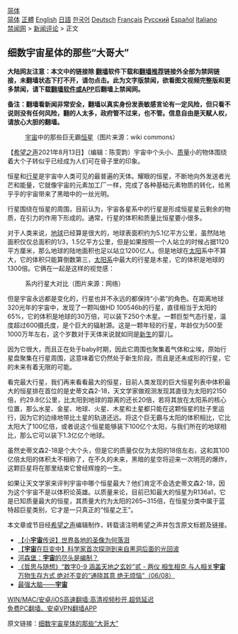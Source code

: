  <!-- 面包屑导航 --> <div class="breadcrumb"><!-- GTranslate: https://gtranslate.io/ -->  <div class="switcher notranslate">  <div class="selected">  <a href="#" onclick="return false;"> 简体</a>  </div>  <div class="option">  <a href="https://www.bannedbook.org" onclick="doGTranslate('zh-CN|zh-CN');jQuery('div.switcher div.selected a').html(jQuery(this).html());return false;" title="简体中文" class="nturl selected"> 简体</a>  <a href="https://www.bannedbook.org/zh-tw/" onclick="doGTranslate('zh-CN|zh-TW');jQuery('div.switcher div.selected a').html(jQuery(this).html());return false;" title="繁體中文" class="nturl"> 正體</a>  <a href="https://www.bannedbook.org/en/" onclick="doGTranslate('zh-CN|en');jQuery('div.switcher div.selected a').html(jQuery(this).html());return false;" title="English" class="nturl"> English</a>  <a href="https://www.bannedbook.org/ja/" onclick="doGTranslate('zh-CN|ja');jQuery('div.switcher div.selected a').html(jQuery(this).html());return false;" title="日本語" class="nturl"> 日語</a>  <a href="https://www.bannedbook.org/ko/" onclick="doGTranslate('zh-CN|ko');jQuery('div.switcher div.selected a').html(jQuery(this).html());return false;" title="한국어" class="nturl"> 한국어</a>  <a href="https://www.bannedbook.org/de/" onclick="doGTranslate('zh-CN|de');jQuery('div.switcher div.selected a').html(jQuery(this).html());return false;" title="Deutsch" class="nturl"> Deutsch</a>  <a href="https://www.bannedbook.org/fr/" onclick="doGTranslate('zh-CN|fr');jQuery('div.switcher div.selected a').html(jQuery(this).html());return false;" title="Français" class="nturl"> Français</a>  <a href="https://www.bannedbook.org/ru/" onclick="doGTranslate('zh-CN|ru');jQuery('div.switcher div.selected a').html(jQuery(this).html());return false;" title="Русский" class="nturl"> Русский</a>  <a href="https://www.bannedbook.org/es/" onclick="doGTranslate('zh-CN|es');jQuery('div.switcher div.selected a').html(jQuery(this).html());return false;" title="Español" class="nturl"> Español</a>  <a href="https://www.bannedbook.org/it/" onclick="doGTranslate('zh-CN|it');jQuery('div.switcher div.selected a').html(jQuery(this).html());return false;" title="Italiano" class="nturl"> Italiano</a>  </div>  </div>      <div class='breadcrumb-sub'><!-- Breadcrumb NavXT 6.3.0 --> <a href="https://www.bannedbook.org/" class="home">禁闻网</a> &gt; <a href="https://www.bannedbook.org/bnews/comments/" class="category">新闻评论</a> &gt; 正文</div></div><h2>细数宇宙星体的那些“大哥大”</h2> <p class="notice"><b>大陆网友注意：本文中的链接除 <a href="https://github.com/bannedbook/fanqiang" >翻墙</a>软件下载和<a href="https://github.com/killgcd/justmysocks/blob/master/README.md">翻墙推荐</a>链接外全部为禁网链接，未翻墙状态下打不开，请勿点击。此为文字版禁闻，欲看图文视频完整版和更多禁闻，请下载<a href="https://github.com/bannedbook/fanqiang">翻墙软件或APP</a>后翻墙上禁闻网。</p><p>备注：翻墙看新闻非常安全，翻墙以真实身份发表敏感言论有一定风险，但只看不说则没有任何风险，翻的人太多，政府管不过来，也不管。信息自由是天赋人权，请放心大胆的翻墙。</b></p>  <div class="entry"> <figure> <p><figcaption><a href="https://www.bannedbook.org/bnews/tag/%e5%ae%87%e5%ae%99/" class="st_tag internal_tag" rel="tag" title="标签 宇宙 下的日志">宇宙</a>中的那些巨无霸<a href="https://www.bannedbook.org/bnews/tag/%E6%81%92%E6%98%9F/" class="st_tag internal_tag" rel="tag" title="标签 恒星 下的日志">恒星</a>（图片来源：wiki commons）</figcaption></figure> <p>【<span class='wp_keywordlink_affiliate'><a href="https://www.soundofhope.org" title="希望之声" target="_blank">希望之声</a></span>2021年8月13日】（编辑：陈雯韵）宇宙中个头小、<a href="https://www.bannedbook.org/bnews/tag/%E8%B4%A8%E9%87%8F/" class="st_tag internal_tag" rel="tag" title="标签 质量 下的日志">质量</a>小的物体围绕着大个子转似乎已经成为人们可在骨子里的印象。</p> <p>恒星和<a href="https://www.bannedbook.org/bnews/tag/%E8%A1%8C%E6%98%9F/" class="st_tag internal_tag" rel="tag" title="标签 行星 下的日志">行星</a>是宇宙中人类可见的最普遍的天体。耀眼的恒星，不断地向外发送者光芒和能量，它就像宇宙的元素加工厂一样，完成了各种基础元素物质的转化，给黑乎乎的宇宙带来了黑暗中的一丝光明。</p> <p>行星围绕在恒星的周围，目前认为，宇宙各星系中的行星是形成恒星星云剩余的物质，在引力的作用下形成的。通常，行星的体积和质量比恒星要小很多。</p>  <p>对于人类来说，<a href="https://www.bannedbook.org/bnews/tag/%e5%9c%b0%e7%90%83/" class="st_tag internal_tag" rel="tag" title="标签 地球 下的日志">地球</a>已经算是很大的，地球表面积约为5.1亿平方公里，虽然陆地面积仅仅总面积的1/3，1.5亿平方公里，但是如果按照一个人站立的时候占据1120平方厘米，那么地球的陆地面积也足以站立1200亿人。但是地球在<a href="https://www.bannedbook.org/bnews/tag/%e5%a4%aa%e9%98%b3/" class="st_tag internal_tag" rel="tag" title="标签 太阳 下的日志">太阳</a>系中不算大，它的体积只能算倒数第三，<a href="https://www.bannedbook.org/bnews/tag/%e5%a4%aa%e9%98%b3%e7%b3%bb/" class="st_tag internal_tag" rel="tag" title="标签 太阳系 下的日志">太阳系</a>中最大的行星是木星，它的体积是地球的1300倍。它俩在一起是这样的视觉感：</p> <figure><figcaption>系内行星大对比（图片来源：网络）</figcaption></figure> <p>但是宇宙永远都是变化的，行星也并不永远的都保持“小弟”的角色。在距离地球320光年的宇宙中，发现了一颗叫做HD 100546b的行星，直径相当于太阳的65%，它的体积是地球的30万倍，可以装下250个木星。一颗巨型气态行星，温度超过600摄氏度，是个巨大的辐射源。这是一颗年轻的行星，年龄仅为500至1000万年左右，这个岁数对于天体来说就如同是<span class='wp_keywordlink'><a href="https://www.bannedbook.org/forum2/topic1642.html" title="正见网《新生》" target="_blank">新生</a></span>的婴儿。</p> <p>因为它很大，而且正在处于baby时期，因此它周围也聚集着气体和尘埃，原始行星盘聚集在行星周围，这意味着它仍然处于新生阶段，而且是还未成形的行星，它的未来有着无限的可能。</p>  <p>看完最大行星，我们再来看看最大的恒星，目前人类发现的巨大恒星列表中体积最大的恒星排在首位的是史蒂文森2-18，天文学家做观测发现其直径为太阳的2150倍，约29.8亿公里，比太阳到地球的距离的还长20倍，若将其放在太阳系的核心位置，那么水星、金星、地球、火星、木星和土星都只能在这颗恒星的肚子里运行，因为它的边缘地带比土星的轨道还远。将这个巨无霸与太阳的体积相比，它比太阳大了100亿倍，或者说这个恒星能够装下100亿个太阳，与我们所在的地球相比，那么它可以装下1.3亿亿个地球。</p> <p>虽然史蒂文森2-18是个大个头，但是它的质量仅仅为太阳的18倍左右，这和其100亿倍太阳的体积太不相称了，在不久的未来，黑暗的星空将迎来一次明亮的爆炸，这颗巨星将在那里结束它曾经辉煌的一生。</p> <p>如果让天文学家来评判宇宙中哪个恒星最大？他们肯定不会选史蒂文森2-18，因为这个宇宙不是以体积论英雄。以质量来论，目前已知最大的恒星为R136a1，它是已知质量最大的恒星，其质量大约为太阳的265~315倍，在恒星分类中属于蓝特超巨星类别，它才是一只真正的“恒星之王”。</p>  <p>本文章或节目经<a href="https://www.bannedbook.org/bnews/tag/%e5%b8%8c%e6%9c%9b%e4%b9%8b%e5%a3%b0/" class="st_tag internal_tag" rel="tag" title="标签 希望之声 下的日志">希望之声</a>编辑制作，转载请注明希望之声并包含原文标题及链接。 </p> <ul class='op-related-articles' title='相关阅读'> <li><a href='https://www.bannedbook.org/bnews/comments/20210813/1605589.html' target='_blank'>【小<b>宇宙</b>传说】世界各地的圣像为何落泪</a></li> <li><a href='https://www.bannedbook.org/bnews/comments/20210809/1603138.html' target='_blank'>【<b>宇宙</b>在巨变中】科学家首次探测到来自黑洞后面的光回波</a></li> <li><a href='https://www.bannedbook.org/bnews/comments/20210808/1602341.html' target='_blank'>河森堡：<b>宇宙</b>的尽头是编制？</a></li> <li><a href='https://www.bannedbook.org/bnews/bannedvideo/20210807/1601925.html' target='_blank'>《哲思与随想》“数字0-9 涵盖天地之玄妙”贰 - 两仪 相生相克 与人相关<b>宇宙</b>万物生存方式 绝对不变的“通晓其意 绝无烦恼”（06/08）</a></li> <li><a href='https://www.bannedbook.org/bnews/comments/20210806/1601114.html' target='_blank'>最强大脑——<b>宇宙</b></a></li> </ul> <p class="texttj"> <a href="https://github.com/bannedbook/fanqiang/wiki/V2ray%E6%9C%BA%E5%9C%BA" target="_blank">WIN/MAC/安卓/iOS高速翻墙:高清视频秒开,超低延迟</a><br/> <a href="https://github.com/bannedbook/fanqiang/wiki/%E7%A6%81%E9%97%BB%E7%BD%91%E5%AE%89%E5%8D%93%E7%BF%BB%E5%A2%99%E6%96%B0%E9%97%BBAPP" target="_blank">免费PC翻墙、安卓VPN翻墙APP</a></p><p>原文链接：<a class="src_link"  href="https://www.soundofhope.org/post/535196" target="_blank">细数宇宙星体的那些“大哥大”</a></p> <a name='sharetosocial'></a>  <div style="margin-bottom:5px;padding-bottom:5px;clear:both"> <div id="archive-pix-1" class="banner-ads"> <!-- AuctionX Display platform tag START --> <div id="26318x728x90x621x_ADSLOT2" clicktrack="%%CLICK_URL_ESC%%"></div> <!-- AuctionX Display platform tag END --> </div> <div id="archive-pix-2" class="banner-ads"> <!-- AuctionX Display platform tag START --> <div id="26315x300x250x621x_ADSLOT2" clicktrack="%%CLICK_URL_ESC%%"></div> <!-- AuctionX Display platform tag END --> </div> </div>  <div id="archive-pix-1" class="banner-ads"> <!-- AuctionX Display platform tag START --> <div id="26318x728x90x621x_ADSLOT3" clicktrack="%%CLICK_URL_ESC%%"></div> <!-- AuctionX Display platform tag END --> </div> </div><!--END ENTRY--> 